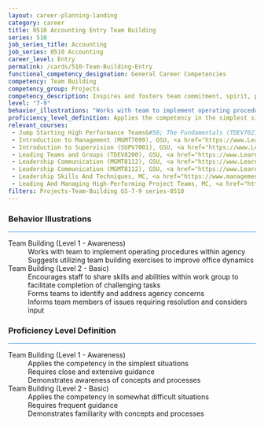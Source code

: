 ```yaml
---
layout: career-planning-landing
category: career
title: 0510 Accounting Entry Team Building
series: 510
job_series_title: Accounting
job_series: 0510 Accounting
career_level: Entry
permalink: /cards/510-Team-Building-Entry
functional_competency_designation: General Career Competencies
competency: Team Building
competency_group: Projects
competency_description: Inspires and fosters team commitment, spirit, pride, and trust; facilitates cooperation and motivates team members to accomplish group goals
level: "7-9"
behavior_illustrations: "Works with team to implement operating procedures within agency ? Suggests utilizing team building exercises to improve office dynamics ? Encourages staff to share skills and abilities within work group to facilitate completion of challenging tasks ? Forms teams to identify and address agency concerns ? Informs team members of issues requiring resolution and considers input"
proficiency_level_definition: Applies the competency in the simplest situations ? Requires close and extensive guidance ? Demonstrates awareness of concepts and processes ? Applies the competency in somewhat difficult situations ? Requires frequent guidance ? Demonstrates familiarity with concepts and processes 
relevant_courses: 
 - Jump Starting High Performance Teams&#58; The Fundamentals (TDEV7021), GSU, <a href="https://www.LearnAtGSUSA.com/TDEV7022">https://www.LearnAtGSUSA.com/TDEV7022</a>
 - Introduction to Management (MGMT7099), GSU, <a href="https://www.LearnAtGSUSA.com/MGMT7100">https://www.LearnAtGSUSA.com/MGMT7100</a>
 - Introduction to Supervision (SUPV7001), GSU, <a href="https://www.LearnAtGSUSA.com/SUPV7002">https://www.LearnAtGSUSA.com/SUPV7002</a>
 - Leading Teams and Groups (TDEV8200), GSU, <a href="https://www.LearnAtGSUSA.com/TDEV8201">https://www.LearnAtGSUSA.com/TDEV8201</a>
 - Leadership Communication (MGMT8112), GSU, <a href="https://www.LearnAtGSUSA.com/MGMT8113">https://www.LearnAtGSUSA.com/MGMT8113</a>
 - Leadership Communication (MGMT8112), GSU, <a href="https://www.LearnAtGSUSA.com/MGMT8117">https://www.LearnAtGSUSA.com/MGMT8117</a>
 - Leadership Skills And Techniques, MC, <a href="https://www.managementconcepts.com/course/id/4001?utm_source=CFOportal&utm_medium=listing&utm_campaign=CFOTTEP&utm_id=23FM">https://www.managementconcepts.com/course/id/4001?utm_source=CFOportal&utm_medium=listing&utm_campaign=CFOTTEP&utm_id=23FM</a>
 - Leading And Managing High-Performing Project Teams, MC, <a href="https://www.managementconcepts.com/course/id/6183?utm_source=CFOportal&utm_medium=listing&utm_campaign=CFOTTEP&utm_id=23FM">https://www.managementconcepts.com/course/id/6183?utm_source=CFOportal&utm_medium=listing&utm_campaign=CFOTTEP&utm_id=23FM</a>
filters: Projects-Team-Building GS-7-9 series-0510
---
```


<div class="desktop:grid-col-6 margin-y-3">
  <div class="border-top-2 bg-white padding-3 shadow-5 height-full members-hover border-1px button-border border-top-blue radius-lg card-text-color">
    <h3>Behavior Illustrations</h3>
    <hr style="background-color: #2680EB !important;"/>
    <dl class="text-base card-content-color"><dt>Team Building (Level 1 - Awareness)</dt><dd>Works with team to implement operating procedures within agency </dd><dd> Suggests utilizing team building exercises to improve office dynamics</dd><dt>Team Building (Level 2 - Basic)</dt><dd>Encourages staff to share skills and abilities within work group to facilitate completion of challenging tasks </dd><dd> Forms teams to identify and address agency concerns </dd><dd> Informs team members of issues requiring resolution and considers input</dd></dl>
  </div>
</div>
<div class="desktop:grid-col-6 margin-y-3">
  <div class="border-top-2 bg-white padding-3 shadow-5 height-full members-hover border-1px button-border border-top-blue radius-lg card-text-color">
    <h3>Proficiency Level Definition</h3>
     <hr style="background-color: #2680EB !important;"/>
    <dl class="text-base card-content-color"><dt>Team Building (Level 1 - Awareness)</dt><dd>Applies the competency in the simplest situations </dd><dd> Requires close and extensive guidance </dd><dd> Demonstrates awareness of concepts and processes</dd><dt>Team Building (Level 2 - Basic)</dt><dd>Applies the competency in somewhat difficult situations </dd><dd> Requires frequent guidance </dd><dd> Demonstrates familiarity with concepts and processes </dd></dl>
  </div>
</div>